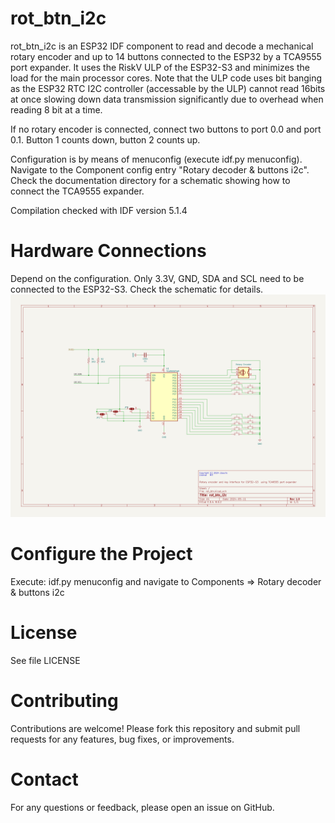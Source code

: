 # rot_btn_i2c

rot_btn_i2c is an ESP32 IDF component to read and decode a mechanical rotary encoder and up to 14 buttons connected to the ESP32 by a TCA9555 port expander. It uses the RiskV ULP of the ESP32-S3 and minimizes the load for the main processor cores. Note that the ULP code uses bit banging as the ESP32 RTC I2C controller (accessable by the ULP) cannot read 16bits at once slowing down data transmission significantly due to overhead when reading 8 bit at a time.


If no rotary encoder is connected, connect two buttons to port 0.0 and port 0.1. Button 1 counts down, button 2 counts up.


Configuration is by means of menuconfig (execute idf.py menuconfig). Navigate to the Component config entry "Rotary decoder & buttons i2c".
Check the documentation directory for a schematic showing how to connect the TCA9555 expander.


Compilation checked with IDF version 5.1.4


# Hardware Connections
Depend on the configuration. Only 3.3V, GND, SDA and SCL need to be connected to the
ESP32-S3. Check the schematic for details.
![Schematic](./rot_btn.kicad_sch.png?raw=true "TCA955 port expander connections")


# Configure the Project
Execute: idf.py menuconfig and navigate to Components => Rotary decoder & buttons i2c


# License
See file LICENSE


# Contributing
Contributions are welcome! Please fork this repository and submit pull requests for any features, bug fixes, or improvements.


# Contact
For any questions or feedback, please open an issue on GitHub.



